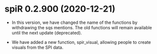 # spiR 0.2.900 (2020-12-21)

* In this version, we have changed the name of the functions by withdrawing the sqs mentions. The old functions will remain available until the next update (deprecated).

* We have added a new function, spir_visual, allowing people to create visuals from the SPI data. 
